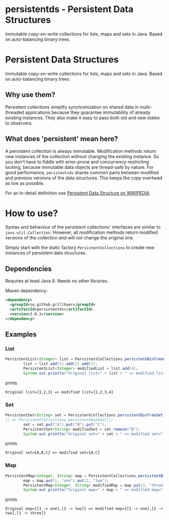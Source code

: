# persistentds - Persistent Data Structures
Immutable copy-on-write collections for lists, maps and sets in Java. Based on auto-balancing binary trees.

# Persistent Data Structures
Immutable copy-on-write collections for lists, maps and sets in Java. Based on auto-balancing binary trees.

## Why use them?
Persistent collections simplify synchronization on shared data in multi-threaded applications because they guarantee immutability of already existing instances. They also make it easy to pass both old and new states to observers.

## What does 'persistent' mean here?
A persistent collection is always immutable. Modification methods return new instances of the collection without changing the existing instance. So you don't have to fiddle with error-prone and concurrency-restricting locking, because immutable data objects are thread-safe by nature.
For good performance, `peristentsds` shares common parts between modified and previous versions of the data structures. This keeps the copy overhead as low as possible.

For an in-detail definition see [Persistent Data Structure on WIKIPEDIA](https://en.wikipedia.org/wiki/Persistent_data_structure).

# How to use?
Syntax and behaviour of the persistent collections' interfaces are similar to `java.util.Collection`. However, all modification methods return modified versions of the collection and will not change the original one.

Simply start with the static factory `PersistentCollections` to create new instances of persistent data structures.

## Dependencies
Requires at least Java 8. Needs no other libraries.

Maven dependency:
```xml
<dependency>
  <groupId>io.github.grillbaer</groupId>
  <artifactId>persistentds</artifactId>
  <version>2.0.1</version>
</dependency>
```

## Examples
### List
```java
PersistentList<Integer> list = PersistentCollections.persistentBinTreeList();
        list = list.add(1).add(2).add(3);
        PersistentList<Integer> modifiedList = list.add(4);
        System.out.println("Original list=" + list + " => modified list=" + modifiedList);
```
prints

    Original list={1,2,3} => modified list={1,2,3,4}

### Set
```java
PersistentSet<String> set = PersistentCollections.persistentBinTreeSet();
// or PersistentCollections.persistentHashSet();
        set = set.put("A").put("B").put("C");
        PersistentSet<String> modifiedSet = set.remove("B");
        System.out.println("Original set=" + set + " => modified set=" + modifiedSet);
```
prints

    Original set={A,B,C} => modified set={A,C}

### Map
```java
PersistentMap<Integer, String> map = PersistentCollections.persistentBinTreeMap();
        map = map.put(1, "one").put(2, "two");
        PersistentMap<Integer, String> modifiedMap = map.put(3, "three");
        System.out.println("Original map=" + map + " => modified map=" + modifiedMap);
```
prints

    Original map={[1 -> one],[2 -> two]} => modified map={[1 -> one],[2 -> two],[3 -> three]}
